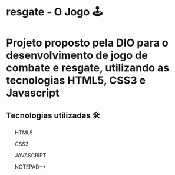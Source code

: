# resgate - O Jogo 🕹

<h1> Projeto proposto pela DIO para o desenvolvimento de jogo de combate e resgate, utilizando as tecnologias HTML5, CSS3 e Javascript </h1>

<h2> Tecnologias utilizadas 🛠</h2>
<ul> HTML5 </ul>
<ul> CSS3 </ul>
<ul> JAVASCRIPT </ul>
<ul> NOTEPAD++ </ul>
